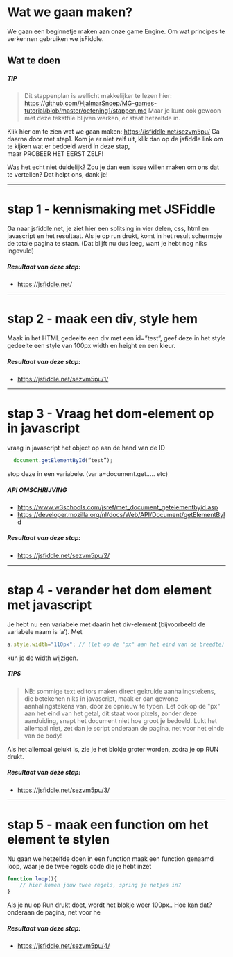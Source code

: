 # Wat we gaan maken?
We gaan een beginnetje maken aan onze game Engine. Om wat principes te verkennen gebruiken we jsFiddle.

## Wat te doen
##### TIP
> Dit stappenplan is wellicht makkelijker te lezen hier: 
> https://github.com/HjalmarSnoep/MG-games-tutorial/blob/master/oefening1/stappen.md
> Maar je kunt ook gewoon met deze tekstfile blijven werken, er staat hetzelfde in.

Klik hier om te zien wat we gaan maken:  https://jsfiddle.net/sezvm5pu/
Ga daarna door met stap1. Kom je er niet zelf uit, klik dan op de jsfiddle link om te kijken wat er bedoeld werd in deze stap,  
maar PROBEER HET EERST ZELF! 

Was het echt niet duidelijk? Zou je dan een issue willen maken om ons dat te vertellen? Dat helpt ons, dank je!

---
# stap 1 - kennismaking met JSFiddle
Ga naar jsfiddle.net, je ziet hier een splitsing in vier delen, css, html en javascript en het resultaat.
Als je op run drukt, komt in het result schermpje de totale pagina te staan. (Dat blijft nu dus leeg, want je hebt nog niks ingevuld)

##### Resultaat van deze stap:
-  https://jsfiddle.net/

---
# stap 2 - maak een div, style hem
Maak in het HTML gedeelte een div met een id=”test”, geef deze in het style gedeelte een style van 100px width en height en een kleur.
##### Resultaat van deze stap:
- https://jsfiddle.net/sezvm5pu/1/

---
# stap 3 - Vraag het dom-element op in javascript
vraag in javascript het object op aan de hand van de ID 
```js
  document.getElementById(“test”);
```
stop deze in een variabele. (var a=document.get..... etc)

##### API OMSCHRIJVING
 - https://www.w3schools.com/jsref/met_document_getelementbyid.asp
 - https://developer.mozilla.org/nl/docs/Web/API/Document/getElementById

##### Resultaat van deze stap:
- https://jsfiddle.net/sezvm5pu/2/

---
# stap 4 - verander het dom element met javascript
Je hebt nu een variabele met daarin het div-element (bijvoorbeeld de variabele naam is ‘a’).
Met 
```js
a.style.width="110px"; // (let op de "px" aan het eind van de breedte) 
```
kun je de width wijzigen. 

##### TIPS

> NB: sommige text editors maken direct gekrulde aanhalingstekens, die betekenen niks in javascript, maak er dan gewone aanhalingstekens van, door ze opnieuw te typen.
> Let ook op de "px" aan het eind van het getal, dit staat voor pixels, zonder deze aanduiding, snapt het document niet hoe groot je bedoeld.
> Lukt het allemaal niet, zet dan je script onderaan de pagina, net voor het einde van de body!

Als het allemaal gelukt is, zie je het blokje groter worden, zodra je op RUN drukt.

##### Resultaat van deze stap:
- https://jsfiddle.net/sezvm5pu/3/

---
# stap 5 - maak een function om het element te stylen
Nu gaan we hetzelfde doen in een function maak een function genaamd loop, waar je de twee regels code die je hebt inzet 
```js
function loop(){
    // hier komen jouw twee regels, spring je netjes in?
}
```
Als je nu op Run drukt doet, wordt het blokje weer 100px.. Hoe kan dat?
 onderaan de pagina, net voor he

##### Resultaat van deze stap:
- https://jsfiddle.net/sezvm5pu/4/


